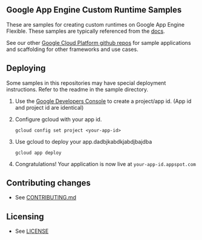 ## Google App Engine Custom Runtime Samples

These are samples for creating custom runtimes on Google App Engine Flexible. These samples are typically referenced from the [docs](https://cloud.google.com/appengine/docs).

See our other [Google Cloud Platform github repos](https://github.com/GoogleCloudPlatform) for sample applications and
scaffolding for other frameworks and use cases.

## Deploying

Some samples in this repositories may have special deployment instructions. Refer to the readme in the sample directory.

1. Use the [Google Developers Console](https://console.developer.google.com)  to create a project/app id. (App id and project id are identical)

2. Configure gcloud with your app id.

   ```
   gcloud config set project <your-app-id>
   ```

3. Use gcloud to deploy your app.dadbjkabdkjabdjbajdba

   ```
   gcloud app deploy
   ```

4. Congratulations!  Your application is now live at `your-app-id.appspot.com`

## Contributing changes

* See [CONTRIBUTING.md](CONTRIBUTING.md)

## Licensing

* See [LICENSE](LICENSE)
